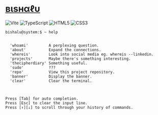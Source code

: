 # [ вιѕнαℓυ ](https://bishall.com.np/)

![Vite](https://img.shields.io/badge/vite-%23646CFF.svg?style=for-the-badge&logo=vite&logoColor=white)
![TypeScript](https://img.shields.io/badge/typescript-%23007ACC.svg?style=for-the-badge&logo=typescript&logoColor=white)
![HTML5](https://img.shields.io/badge/html5-%23E34F26.svg?style=for-the-badge&logo=html5&logoColor=white)
![CSS3](https://img.shields.io/badge/css3-%231572B6.svg?style=for-the-badge&logo=css3&logoColor=white)

```
bishalu@system:$ ~ help


  'whoami'         A perplexing question.
  'about'          Expand the connections.
  'whereis'        Look into social media eg. whereis --linkedin.
  'projects'       Maybe there's something interesting.
  'thecipherdiary' Something useful.
  'sudo'           ???
  'repo'           View this project repository.
  'banner'         Display the banner.
  'clear'          Clear the terminal.



Press [Tab] for auto completion.
Press [Esc] to clear the input line.
Press [↑][↓] to scroll through your history of commands.

```